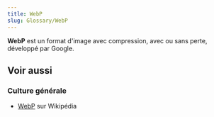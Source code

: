 ```yaml
---
title: WebP
slug: Glossary/WebP
---
```


**WebP** est un format d'image avec compression, avec ou sans perte, développé par Google.

## Voir aussi

### Culture générale

- [WebP](https://fr.wikipedia.org/wiki/WebP) sur Wikipédia
